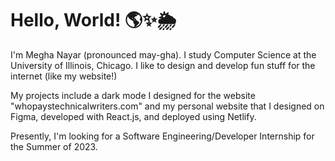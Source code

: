 # Hello, World! 🌎✨🌦

I'm Megha Nayar (pronounced may-gha). I study Computer Science at the University of Illinois, Chicago. I like to design and develop fun stuff for the internet (like my website!)

My projects include a dark mode I designed for the website "whopaystechnicalwriters.com" and my personal website that I designed on Figma, developed with React.js, and deployed using Netlify. 

Presently, I'm looking for a Software Engineering/Developer Internship for the Summer of 2023. 
